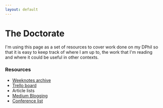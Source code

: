 ```yaml
---
layout: default
---
```


# The Doctorate
I'm using this page as a set of resources to cover work done on my DPhil so that it is easy to keep track of where I am up to, the work that I'm reading and where it could be useful in other contexts.

### Resources
- [Weeknotes archive](https://medium.com/@blangry)
- [Trello board](https://trello.com/b/L96iEWs1)
- Article lists
- [Medium Blogging](https://medium.com/civictechresearch)
- [Conference list](conferences)
